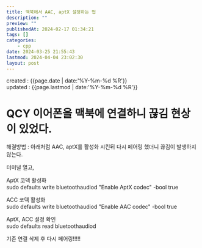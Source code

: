 ```yaml
---
title: 맥북에서 AAC, aptX 설정하는 법
description: ""
preview: ""
publishedAt: 2024-02-17 01:34:21
tags: []
categories:
    - cpp
date: 2024-03-25 21:55:43
lastmod: 2024-04-04 23:02:30
layout: post
---
```


created : {{page.date | date:'%Y-%m-%d %R'}}  
updated : {{page.lastmod | date:'%Y-%m-%d %R'}}

# QCY 이어폰을 맥북에 연결하니 끊김 현상이 있었다.
해결방법 : 아래처럼 AAC, aptX를 활성화 시킨뒤 다시 페어링 했더니 끊김이 발생하지 않는다.


터미널 열고,

AptX 코덱 활성화   
sudo defaults write bluetoothaudiod "Enable AptX codec" -bool true

ACC 코덱 활성화   
sudo defaults write bluetoothaudiod "Enable AAC codec" -bool true

AptX, ACC 설정 확인   
sudo defaults read bluetoothaudiod

기존 연결 삭제 후 다시 페어링!!!!!